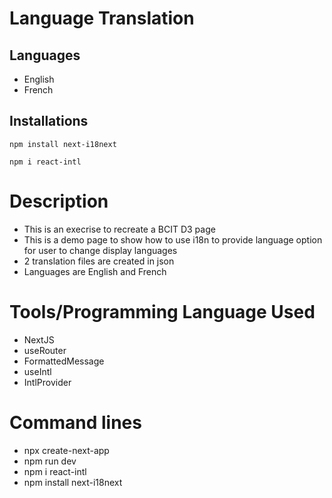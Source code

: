 # Language Translation

## Languages

- English
- French

## Installations

```
npm install next-i18next
```

```
npm i react-intl
```

# Description

- This is an execrise to recreate a BCIT D3 page
- This is a demo page to show how to use i18n to provide language option for user to change display languages
- 2 translation files are created in json
- Languages are English and French

# Tools/Programming Language Used

- NextJS
- useRouter
- FormattedMessage
- useIntl
- IntlProvider

# Command lines

- npx create-next-app
- npm run dev
- npm i react-intl
- npm install next-i18next
